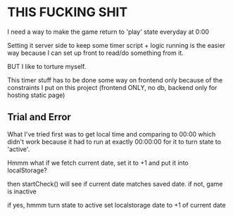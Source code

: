 # THIS FUCKING SHIT

I need a way to make the game return to 'play' state everyday at 0:00

Setting it server side to keep some timer script + logic running is the easier
way because I can set up front to read/do something from it. 

BUT I like to torture myself. 

This timer stuff has to be done some way on frontend only because of the
constraints I put on this project (frontend ONLY, no db, backend only for hosting static page)

## Trial and Error

What I've tried first was to get local time and comparing to 00:00
which didn't work because it had to run at exactly 00:00:00 for it to
turn state to 'active'.

Hmmm what if we fetch current date, set it to +1 and put it 
into localStorage?

then startCheck() will see if current date matches saved date.
if not, game is inactive

if yes, hmmm
turn state to active
set localstorage date to +1 of current date





